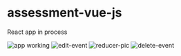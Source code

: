 # assessment-vue-js
React app in process 

![app working](https://user-images.githubusercontent.com/46882495/162381396-58f8b459-83a9-4f11-b823-cc7b465481d2.JPG)
![edit-event](https://user-images.githubusercontent.com/46882495/162381407-dbb71504-d29f-4948-9537-7ca4e5c11d1e.JPG)
![reducer-pic](https://user-images.githubusercontent.com/46882495/162381425-330c209f-dc7a-42b6-aa93-86ef6308d050.JPG)
![delete-event](https://user-images.githubusercontent.com/46882495/162381428-f4b9759c-f692-4df1-908b-8178d5cf1670.JPG)
